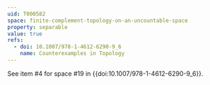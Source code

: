 ```yaml
---
uid: T000582
space: finite-complement-topology-on-an-uncountable-space
property: separable
value: true
refs:
  - doi: 10.1007/978-1-4612-6290-9_6
    name: Counterexamples in Topology
---
```


See item #4 for space #19 in {{doi:10.1007/978-1-4612-6290-9_6}}.
